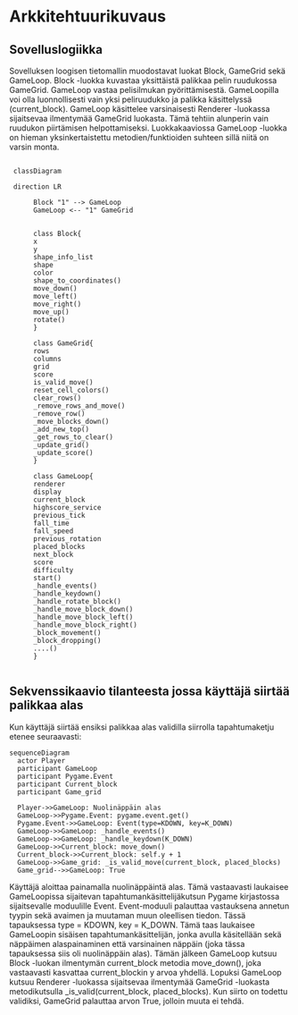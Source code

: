 # Arkkitehtuurikuvaus

## Sovelluslogiikka

Sovelluksen loogisen tietomallin muodostavat luokat Block, GameGrid sekä GameLoop. Block -luokka kuvastaa yksittäistä palikkaa pelin ruudukossa GameGrid. GameLoop vastaa pelisilmukan pyörittämisestä. GameLoopilla voi olla luonnollisesti vain yksi peliruudukko ja palikka käsittelyssä (current_block). GameLoop käsittelee varsinaisesti Renderer -luokassa sijaitsevaa ilmentymää GameGrid luokasta. Tämä tehtiin alunperin vain ruudukon piirtämisen helpottamiseksi. Luokkakaaviossa GameLoop -luokka on hieman yksinkertaistettu metodien/funktioiden suhteen sillä niitä on varsin monta.


```mermaid

 classDiagram
 
 direction LR
 
      Block "1" --> GameLoop
      GameLoop <-- "1" GameGrid
      
      
      class Block{
      x
      y
      shape_info_list
      shape
      color
      shape_to_coordinates()
      move_down()
      move_left()
      move_right()
      move_up()
      rotate()
      }
      
      class GameGrid{
      rows
      columns
      grid
      score
      is_valid_move()
      reset_cell_colors()
      clear_rows()
      _remove_rows_and_move()
      _remove_row()
      _move_blocks_down()
      _add_new_top()
      _get_rows_to_clear()
      _update_grid()
      _update_score()
      }
      
      class GameLoop{
      renderer
      display
      current_block
      highscore_service
      previous_tick
      fall_time
      fall_speed
      previous_rotation
      placed_blocks
      next_block
      score
      difficulty
      start()
      _handle_events()
      _handle_keydown()
      _handle_rotate_block()
      _handle_move_block_down()
      _handle_move_block_left()
      _handle_move_block_right()
      _block_movement()
      _block_dropping()
      ....()
      }
      
```

## Sekvenssikaavio tilanteesta jossa käyttäjä siirtää palikkaa alas

Kun käyttäjä siirtää ensiksi palikkaa alas validilla siirrolla tapahtumaketju etenee seuraavasti:


```mermaid
sequenceDiagram 
  actor Player
  participant GameLoop
  participant Pygame.Event
  participant Current_block
  participant Game_grid
 
  Player->>GameLoop: Nuolinäppäin alas
  GameLoop->>Pygame.Event: pygame.event.get()
  Pygame.Event->>GameLoop: Event(type=KDOWN, key=K_DOWN)
  GameLoop->>GameLoop: _handle_events()
  GameLoop->>GameLoop: _handle_keydown(K_DOWN)
  GameLoop->>Current_block: move_down()
  Current_block->>Current_block: self.y + 1
  GameLoop->>Game_grid: _is_valid_move(current_block, placed_blocks)
  Game_grid-->>GameLoop: True
```

Käyttäjä aloittaa painamalla nuolinäppäintä alas. Tämä vastaavasti laukaisee GameLoopissa sijaitevan tapahtumankäsittelijäkutsun Pygame kirjastossa sijaitsevalle moduulille Event. Event-moduuli palauttaa vastauksena annetun tyypin sekä avaimen ja muutaman muun oleellisen tiedon. Tässä tapauksessa type = KDOWN, key = K_DOWN. Tämä taas laukaisee GameLoopin sisäisen tapahtumankäsittelijän, jonka avulla käsitellään sekä näppäimen alaspainaminen että varsinainen näppäin (joka tässa tapauksessa siis oli nuolinäppäin alas). Tämän jälkeen GameLoop kutsuu Block -luokan ilmentymän current_block metodia move_down(), joka vastaavasti kasvattaa current_blockin y arvoa yhdellä. Lopuksi GameLoop kutsuu Renderer -luokassa sijaitsevaa ilmentymää GameGrid -luokasta metodikutsulla _is_valid(current_block, placed_blocks). Kun siirto on todettu validiksi, GameGrid palauttaa arvon True, jolloin muuta ei tehdä.
